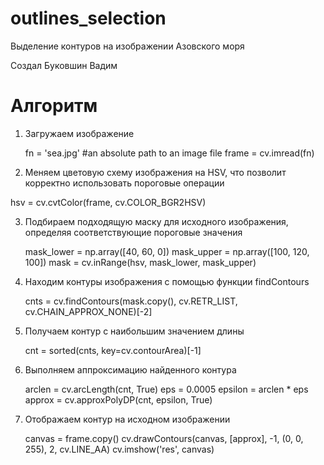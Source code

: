 # outlines_selection

Выделение контуров на изображении Азовского моря

Создал Буковшин Вадим

# Алгоритм

1. Загружаем изображение

   fn = 'sea.jpg' #an absolute path to an image file
   frame = cv.imread(fn)

 2. Меняем цветовую схему изображения на HSV, что позволит корректно использовать пороговые операции
 
   hsv = cv.cvtColor(frame, cv.COLOR_BGR2HSV)

3. Подбираем подходящую маску для исходного изображения, определяя соответствующие пороговые значения

   mask_lower = np.array([40, 60, 0])
   mask_upper = np.array([100, 120, 100])
   mask = cv.inRange(hsv, mask_lower, mask_upper)
  
4. Находим контуры изображения с помощью функции findContours

   cnts = cv.findContours(mask.copy(), cv.RETR_LIST, cv.CHAIN_APPROX_NONE)[-2]

5. Получаем контур с наибольшим значением длины

   cnt = sorted(cnts, key=cv.contourArea)[-1]

6. Выполняем аппроксимацию найденного контура

   arclen = cv.arcLength(cnt, True)
   eps = 0.0005
   epsilon = arclen * eps
   approx = cv.approxPolyDP(cnt, epsilon, True)

7. Отображаем контур на исходном изображении

   canvas = frame.copy()
   cv.drawContours(canvas, [approx], -1, (0, 0, 255), 2, cv.LINE_AA)
   cv.imshow('res', canvas)
